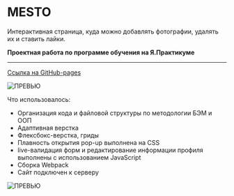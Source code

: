 # MESTO 
Интерактивная страница, куда можно добавлять фотографии, удалять их и ставить лайки.

 __Проектная работа по программе обучения на Я.Практикуме__ <br>

------
[Ссылка на GitHub-pages](https://plushazavr.github.io/mesto/)

![ПРЕВЬЮ](https://github.com/plushazavr/IMG/blob/275bf3ce7fd59fd8837cc045a71f80738d8543c6/mesto_preview.gif)

Что использовалось: 
* Организация кода и файловой структуры по методологии БЭМ и ООП
* Адаптивная верстка
* Флексбокс-верстка, гриды
* Плавность открытия pop-up выполнена на CSS
* live-валидация форм и редактирование информации профиля выполнены с использованием JavaScript
* Сборка Webpack
* Сайт подключен к серверу

![ПРЕВЬЮ](https://github.com/plushazavr/IMG/blob/275bf3ce7fd59fd8837cc045a71f80738d8543c6/mesto_preview-1.gif)

